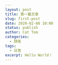 ```yaml
---
layout: post
title: 第一篇文章
slug: first-post
date: 2020-02-08 10:00
status: publish
author: Cat Tom
categories: 
  - 随笔
tags: 
  - 日常
excerpt: Hello World！
---
```

